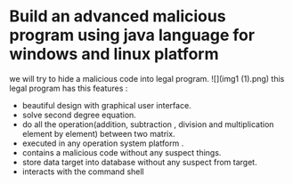 # Build an advanced malicious program using java language for windows and linux platform

we will try to hide a malicious code into legal program.
![](img1 (1).png)
this legal program has this features :

- beautiful design with graphical user interface.
- solve second degree equation.
- do all the operation(addition, subtraction , division and multiplication element by element) between two matrix.
- executed in any operation system platform .
- contains a malicious code without any suspect things.
- store data target into database without any suspect from target.
- interacts with the command shell
